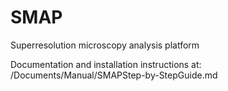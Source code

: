 # SMAP
Superresolution microscopy analysis platform

Documentation and installation instructions at: /Documents/Manual/SMAPStep-by-StepGuide.md